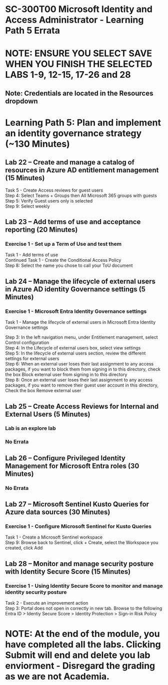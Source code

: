 # SC-300T00 Microsoft Identity and Access Administrator - Learning Path 5 Errata

# NOTE: ENSURE YOU SELECT SAVE WHEN YOU FINISH THE SELECTED LABS 1-9, 12-15, 17-26 and 28

## Note: Credentials are located in the Resources dropdown

# Learning Path 5: Plan and implement an identity governance strategy (~130 Minutes)

## Lab 22 – Create and manage a catalog of resources in Azure AD entitlement management (15 Minutes)

Task 5 - Create Access reviews for guest users <br>
Step 4: Select Teams + Groups then All Microsoft 365 groups with guests <br>
Step 5: Verify Guest users only is selected <br>
Step 9: Select weekly <br>

## Lab 23 – Add terms of use and acceptance reporting (20 Minutes)

### Exercise 1 - Set up a Term of Use and test them

Task 1 - Add terms of use<br>
Continued Task 1 - Create the Conditional Access Policy <br>
Step 8: Select the name you chose to call your ToU document <br>

## Lab 24 – Manage the lifecycle of external users in Azure AD identity Governance settings (5 Minutes)

### Exercise 1 - Microsoft Entra Identity Governance settings

Task 1 - Manage the lifecycle of external users in Microsoft Entra Identity Governance settings <br>

Step 3: In the left navigation menu, under Entitlement management, select Control configuration <br>
Step 4: In the Lifecycle of external users box, select view settings <br>
Step 5: In the lifecycle of external users section, review the different settings for external users <br>
Step 6: When an external user loses their last assignment to any access packages, if you want to block them from signing in to this directory, check the box Block external user from signing in to this directory <br>
Step 8: Once an external user loses their last assignment to any access packages, if you want to remove their guest user account in this directory, Check the box Remove external user <br>

## Lab 25 – Create Access Reviews for Internal and External Users (5 Minutes)

### Lab is an explore lab

### No Errata

## Lab 26 – Configure Privileged Identity Management for Microsoft Entra roles (30 Minutes)

### No Errata

## Lab 27 – Microsoft Sentinel Kusto Queries for Azure data sources (30 Minutes)

### Exercise 1 - Configure Microsoft Sentinel for Kusto Queries

Task 1 - Create a Microsoft Sentinel workspace<br>
Step 9: Browse back to Sentinel, click + Create, select the Workspace you created, click Add <br>

## Lab 28 – Monitor and manage security posture with Identity Secure Score (15 Minutes)

### Exercise 1 - Using Identity Secure Score to monitor and manage identity security posture

Task 2 - Execute an improvement action<br>
Step 3: Portal does not open in correctly in new tab.  Browse to the following Entra ID > Identiy Secure Score > Identity Protection > Sign-in Risk Policy<br>

# NOTE:  At the end of the module, you have completed all the labs. Clicking Submit will end and delete you lab enviorment - Disregard the grading as we are not Academia.
